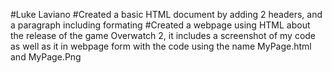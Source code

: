 #Luke Laviano 
#Created a basic HTML document by adding 2 headers, and a paragraph including formating 
#Created a webpage using HTML about the release of the game Overwatch 2, it includes a screenshot of my code as well as it in webpage form with the code using the name MyPage.html and MyPage.Png
